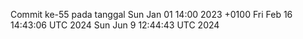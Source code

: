 Commit ke-55 pada tanggal Sun Jan 01 14:00 2023 +0100
Fri Feb 16 14:43:06 UTC 2024
Sun Jun  9 12:44:43 UTC 2024
